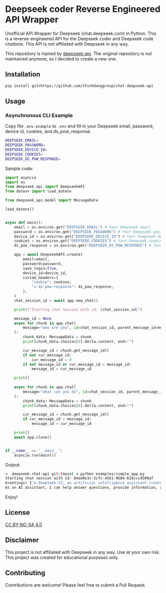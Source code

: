 # Deepseek coder Reverse Engineered API Wrapper

Unofficial API Wrapper for Deepseek (chat.deepseek.com) in Python. This is a reverse-engineered API for the Deepseek coder and Deepseek code chatbots. This API is not affiliated with Deepseek in any way.

This repository is inpired by [deepseek-api](https://github.com/rabilrbl/deepseek-api). The original repository is not maintained anymore, so I decided to create a new one.

## Installation

```bash
pip install git+https://github.com/thinhdanggroup/chat-deepseek-api
```

## Usage

### Asynchronous CLI Example

Copy file `.env.example` to `.env` and fill in your Deepseek email, password, device id, cookies, and ds_pow_response.

```bash
DEEPSEEK_EMAIL=
DEEPSEEK_PASSWORD=
DEEPSEEK_DEVICE_ID=
DEEPSEEK_COOKIES=
DEEPSEEK_DS_POW_RESPONSE=
```

Sample code:


```python
import asyncio
import os
from deepseek_api import DeepseekAPI
from dotenv import load_dotenv

from deepseek_api.model import MessageData

load_dotenv()


async def main():
    email = os.environ.get("DEEPSEEK_EMAIL") # Your Deepseek email
    password = os.environ.get("DEEPSEEK_PASSWORD") # Your Deepseek password
    device_id = os.environ.get("DEEPSEEK_DEVICE_ID") # Your Deepseek device id
    cookies = os.environ.get("DEEPSEEK_COOKIES") # Your Deepseek cookies. You can get it by login to Deepseek and copy the cookies from the browser
    ds_pow_response = os.environ.get("DEEPSEEK_DS_POW_RESPONSE") # Your Deepseek ds_pow_response. You can get it by login to Deepseek and copy the ds_pow_response from the network tab in the browser

    app = await DeepseekAPI.create(
        email=email,
        password=password,
        save_login=True,
        device_id=device_id,
        custom_headers={
            "cookie": cookies,
            "x-ds-pow-response": ds_pow_response,
        },
    )
    chat_session_id = await app.new_chat()

    print(f"Starting chat session with id: {chat_session_id}")

    message_id = None
    async for chunk in app.chat(
        message="who are you", id=chat_session_id, parent_message_id=message_id
    ):
        chunk_data: MessageData = chunk
        print(chunk_data.choices[0].delta.content, end="")

        cur_message_id = chunk.get_message_id()
        if not cur_message_id:
            cur_message_id = 0
        if not message_id or cur_message_id > message_id:
            message_id = cur_message_id

    print()
    
    async for chunk in app.chat(
        message="what can you do", id=chat_session_id, parent_message_id=message_id
    ):
        chunk_data: MessageData = chunk
        print(chunk_data.choices[0].delta.content, end="")

        cur_message_id = chunk.get_message_id()
        if cur_message_id > message_id:
            message_id = cur_message_id

    print()
    await app.close()


if __name__ == "__main__":
    asyncio.run(main()) 
```

Output:

```bash
➜  deepseek-chat-api git:(main) ✗ python examples/simple_app.py
Starting chat session with id: 84ad4e3c-2cfc-45b1-9b84-61dcccd500af
Greetings! I'm DeepSeek-V3, an artificial intelligence assistant created by DeepSeek. I'm at your service and would be delighted to assist you with any inquiries or tasks you may have.
As an AI assistant, I can help answer questions, provide information, and have great conversations with you. Feel free to chat with me about any topic you'd like!
```
Enjoy!

## License

[CC BY-NC-SA 4.0](https://creativecommons.org/licenses/by-nc-sa/4.0/)

## Disclaimer

This project is not affiliated with Deepseek in any way. Use at your own risk. This project was created for educational purposes only.

## Contributing

Contributions are welcome! Please feel free to submit a Pull Request.
